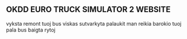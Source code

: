 ## OKDD EURO TRUCK SIMULATOR 2 WEBSITE

vyksta remont tuoj bus viskas sutvarkyta palaukit
man reikia barokio tuoj pala
bus baigta rytoj
